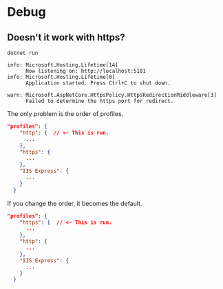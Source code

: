 # Debug

## Doesn't it work with https?

```shell
dotnet run
```

```
info: Microsoft.Hosting.Lifetime[14]
      Now listening on: http://localhost:5181
info: Microsoft.Hosting.Lifetime[0]
      Application started. Press Ctrl+C to shut down.

warn: Microsoft.AspNetCore.HttpsPolicy.HttpsRedirectionMiddleware[3]
      Failed to determine the https port for redirect.
```

The only problem is the order of profiles.

```json
"profiles": {
    "http": {  // <- This is run.
      ...
    },
    "https": {
      ...
    },
    "IIS Express": {
      ...
    }
  }
```

If you change the order, it becomes the default.

```json
"profiles": {
    "https": {  // <- This is run.
      ...
    },
    "http": {
      ...
    },
    "IIS Express": {
      ...
    }
  }
```
